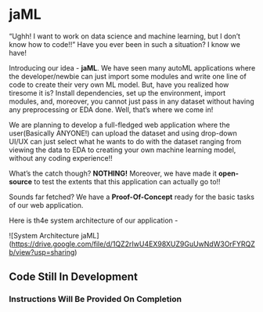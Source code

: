 # jaML

“Ughh! I want to work on data science and machine learning, but I don’t know how to code!!” Have you ever been in such a situation? I know we have! 

Introducing our idea - **jaML**. We have seen many autoML applications where the developer/newbie can just import some modules and write one line of code to create their very own ML model. But, have you realized how tiresome it is? Install dependencies, set up the environment, import modules, and, moreover, you cannot just pass in any dataset without having any preprocessing or EDA done. Well, that’s where we come in!

We are planning to develop a full-fledged web application where the user(Basically ANYONE!) can upload the dataset and using drop-down UI/UX can just select what he wants to do with the dataset ranging from viewing the data to EDA to creating your own machine learning model, without any coding experience!! 


What’s the catch though? **NOTHING!** Moreover, we have made it **open-source** to test the extents that this application can actually go to!!

Sounds far fetched? We have a **Proof-Of-Concept** ready for the basic tasks of our web application.

Here is th4e system architecture of our application -

![System Architecture jaML]
(https://drive.google.com/file/d/1QZ2rIwU4EX98XUZ9GuUwNdW3OrFYRQZb/view?usp=sharing)

## Code Still In Development
### Instructions Will Be Provided On Completion